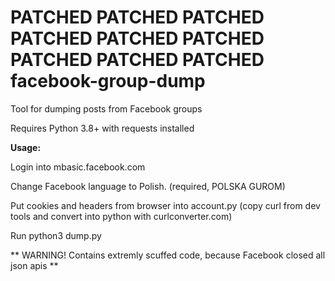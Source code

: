 # PATCHED PATCHED PATCHED PATCHED PATCHED PATCHED PATCHED PATCHED PATCHED facebook-group-dump

Tool for dumping posts from Facebook groups

Requires Python 3.8+ with requests installed

**Usage:**

Login into mbasic.facebook.com

Change Facebook language to Polish. (required, POLSKA GUROM)

Put cookies and headers from browser into account.py (copy curl from dev tools and convert into python with curlconverter.com)

Run python3 dump.py <group id> <saved path>

** WARNING! Contains extremly scuffed code, because Facebook closed all json apis **
